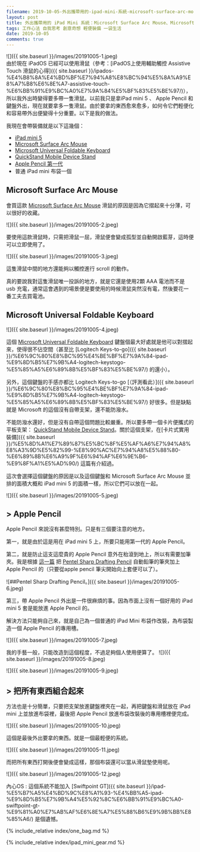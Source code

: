 ```yaml
---
filename: 2019-10-05-外出攜帶用的-ipad-mini-系統-microsoft-surface-arc-mouse-microsoft-universal-foldable-keyboard-apple-pencil.md
layout: post
title: 外出攜帶用的 iPad Mini 系統：Microsoft Surface Arc Mouse、Microsoft Universal Foldable Keyboard、Apple Pencil
tags: 工作心法 自我思考 創意奇想 輕便裝備 一袋生活
date: 2019-10-05
comments: true
---
```


![]({{ site.baseurl }}/images/20191005-1.jpeg)  
由於現在 iPadOS 已經可以使用滑鼠（參考：[iPadOS上使用輔助觸控 Assistive Touch 滑鼠的心得]({{ site.baseurl }}/ipados-%E4%B8%8A%E4%BD%BF%E7%94%A8%E8%BC%94%E5%8A%A9%E8%A7%B8%E6%8E%A7-assistive-touch-%E6%BB%91%E9%BC%A0%E7%9A%84%E5%BF%83%E5%BE%97/)），所以我外出時變得要多帶一隻滑鼠。以前我只是拿iPad mini 5 、 Apple Pencil 和 鍵盤外出，現在就要拿多一隻滑鼠。由於要拿的東西愈來愈多，如何令它們輕便化和容易帶外出便變得十分重要。以下是我的做法。

我現在會帶裝備就是以下這幾個：

* [iPad mini 5](https://www.apple.com/hk/shop/buy-ipad/ipad-mini)
* [Microsoft Surface Arc Mouse](https://amzn.to/3WzNVm1)
* [Microsoft Universal Foldable Keyboard](https://amzn.to/3YBKJb9)
* [QuickStand Mobile Device Stand](https://amzn.to/3YC9ynd)
* [Apple Pencil 第一代](https://www.apple.com/hk/shop/product/MK0C2ZA/A/apple-pencil-1st-generation)
* 普通 iPad mini 布袋一個

## Microsoft Surface Arc Mouse

會買這款 [Microsoft Surface Arc Mouse](https://amzn.to/3WzNVm1) 滑鼠的原因是因為它摺起來十分薄，可以很好的收藏。

![]({{ site.baseurl }}/images/20191005-2.jpeg)

要使用這款滑鼠時，只需把滑鼠一屈，滑鼠便會變成孤型並自動開啟藍芽，這時便可以立即使用了。

![]({{ site.baseurl }}/images/20191005-3.jpeg)

這隻滑鼠中間的地方還能夠以觸控進行 scroll 的動作。

真的要說我對這隻滑鼠唯一投訴的地方，就是它還是使用2顆 AAA 電池而不是 usb 充電，通常這會遇到的場景便是要使用的時候滑鼠突然沒有電，然後要花一番工夫去買電池。

## Microsoft Universal Foldable Keyboard

![]({{ site.baseurl }}/images/20191005-4.jpeg)

這個 [Microsoft Universal Foldable Keyboard](https://amzn.to/3YBKJb9) 鍵盤個最大好處就是他可以對摺起來，使得很不佔空間（甚至比 [Logitech Keys-to-go]({{ site.baseurl }}/%E6%9C%80%E8%BC%95%E4%BE%BF%E7%9A%84-ipad-%E9%8D%B5%E7%9B%A4-logitech-keystogo-%E5%85%A5%E6%89%8B%E5%BF%83%E5%BE%97/) 的還小）。

另外，這個鍵盤的手感亦都比 Logitech Keys-to-go [（評測看此）]({{ site.baseurl }}/%E6%9C%80%E8%BC%95%E4%BE%BF%E7%9A%84-ipad-%E9%8D%B5%E7%9B%A4-logitech-keystogo-%E5%85%A5%E6%89%8B%E5%BF%83%E5%BE%97/) 好很多。但是缺點就是 Microsoft 的這個沒有自帶支架，還不能防潑水。

不能防潑水還好，但是沒有自帶這個問題比較嚴重。所以要多帶一個卡片便攜式的平板支架： [QuickStand Mobile Device Stand](https://amzn.to/3YC9ynd)。關於這個支架，在[卡片式實用裝備]({{ site.baseurl }}/%E5%8D%A1%E7%89%87%E5%BC%8F%E5%AF%A6%E7%94%A8%E8%A3%9D%E5%82%99-%E8%90%AC%E7%94%A8%E5%88%80-%E6%89%8B%E6%A9%9F%E6%94%AF%E6%9E%B6-%E9%8F%A1%E5%AD%90/) 這篇有介紹過。

這次會選擇這個鍵盤的原因是以及這個鍵盤和 Microsoft Surface Arc Mouse 並排的面積大概和 iPad mini 5 的面積一樣，所以它們可以放在一起。

![]({{ site.baseurl }}/images/20191005-5.jpeg)

## > Apple Pencil

Apple Pencil 來說沒有甚麼特別。只是有三個要注意的地方。

第一，就是由於這是用在 iPad mini 5 上，所要只能用第一代的 Apple Pencil。

第二，就是防止這支這麼貴的 Apple Pencil 意外在枱滾到地上，所以有需要加筆夾。我是根據 [這一篇](https://www.newmobilelife.com/2015/12/27/enhance-apple-pencil-with-a-clip/) 把 [Pentel Sharp Drafting Pencil](https://www.pentel.com/products/sharp-mechanical-drafting-pencil) 自動鉛筆的筆夾加上 Apple Pencil 的（只要從apple pencil 筆尖開始向上套便可以了）。

![##Pentel Sharp Drafting Pencil。]({{ site.baseurl }}/images/20191005-6.jpeg)

第三，帶 Apple Pencil 外出是一件很麻煩的事。因為市面上沒有一個好用的 iPad mini 5 套是能放進 Apple Pencil 的。

解決方法只能夠自己來，就是自己為一個普通的 iPad Mini 布袋作改裝，為布袋製造一個 Apple Pencil 的專用槽。

![]({{ site.baseurl }}/images/20191005-7.jpeg)

我的手藝一般，只能改造到這個程度，不過足夠個人使用便算了。
![]({{ site.baseurl }}/images/20191005-8.jpeg)

![]({{ site.baseurl }}/images/20191005-9.jpeg)

## > 把所有東西組合起來

方法也是十分簡單，只要把支架放進鍵盤裡夾在一起，再把鍵盤和滑鼠放在 iPad mini  上並放進布袋裡，最後把 Apple Pencil 放進布袋改裝後的專用槽裡便完成。

![]({{ site.baseurl }}/images/20191005-10.jpeg)

這個是最後外出要拿的東西。就是一個最輕便的系統。

![]({{ site.baseurl }}/images/20191005-11.jpeg)

而把所有東西打開後便會變成這樣，那個布袋還可以當从滑鼠墊使用呢。

![]({{ site.baseurl }}/images/20191005-12.jpeg)

內心OS : 這個系統不能加入 [Swiftpoint GT]({{ site.baseurl }}/ipad-%E5%B7%A5%E4%BD%9C%E8%A1%93-%E4%BB%A5-ipad-%E9%8D%B5%E7%9B%A4%E5%92%8C%E6%BB%91%E9%BC%A0-swiftpoint-gt-%E9%81%A0%E7%AB%AF%E6%8E%A7%E5%88%B6%E9%9B%BB%E8%85%A6/) 是個遺憾。

{% include_relative index/one_bag.md %}

{% include_relative index/ipad_mini_gear.md %}
